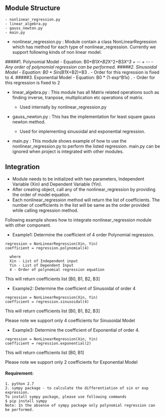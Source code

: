 ## Module Structure

    - nonlinear_regression.py
    - linear_algebra.py
    - gauss_newton.py
    - main.py 
    
- nonlinear_regression.py :
Module contain a class NonLinearRegression which has method for each type of nonlinear_regression.
Currently we support following kinds of non linear model.

#####1. Polynomial Model 
    - Equation: B0+B1*X+B2*X^2+B3*X^3 + -- + --
    - Any order of polynomial regression can be performed.
#####2. Sinusoidal Model 
    - Equation: B0 * Sin(B1*X+B2)+B3 . 
    - Order for this regression is fixed to 4.
#####3. Exponential Model
    - Equation: B0 * (1-exp^B1x) . 
    - Order for this regression is fixed to 2

- linear_algebra.py : This module has all Matrix related operations such as finding inverse, tranpose, multiplication etc operations of matrix.
    -   Used internally by nonlinear_regression.py 

- gauss_newton.py : This has the implementation for least square gauss newton method.
     -   Used for implementing sinusoidal and exponential regression.

- main.py : This module shows example of how to use the nonlinear_regression.py to perform the listed regression. main.py can be ignored when project is integrated with other modules.

## Integration

- Module needs to be initialized with two parameters, Independent Variable (Xin) and Dependent Variable (Yin).
- After creating object, call any of the nonlinear_regression by providing the order of model equation.
- Each nonlinear_regression method will return the list of coefficients. The number of coefficients in the list will be same as the order provided while calling regression method.

Following example shows how to integrate nonlinear_regression module with other component.

- Example1: Determine the coefficient of 4 order Polynomial regression.
```
regression = NonLinearRegression(Xin, Yin) 
coefficient = regression.polynomial(4)
```
 
      where
      Xin - List of Independent input
      Yin - List of Dependent Input
      4 - Order of polynomial regression equation
      
This will return coefficients list [B0, B1, B2, B3]

- Example2: Determine the coefficient of Sinusoidal of order 4
```
regression = NonLinearRegression(Xin, Yin)
coefficient = regression.sinusoidal(4)
```

This will return coefficients list [B0, B1, B2, B3]

Please note we support only 4 coefficients for Sinusoidal Model


- Example3: Determine the coefficient of Exponential of order 4.
```
regression = NonLinearRegression(Xin, Yin)
coefficient = regression.exponential(2)
```

This will return coefficients list [B0, B1]

Please note we support only 2 coefficients for Exponential Model

#### Requirement:
    1. python 2.7
    2. sympy package - to calculate the differentiation of sin or exp expression.
    To install sympy package, please use following commands
    $ pip install sympy
    Note: In the absense of sympy package only polynomial regression can be performed.